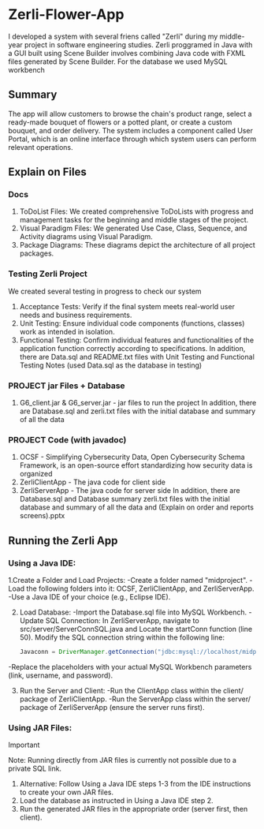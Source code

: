 # Zerli-Flower-App
I developed a system with several friens called "Zerli" during my middle-year project in software engineering studies.
Zerli proggramed in Java with a GUI built using Scene Builder involves combining Java code with FXML files generated by Scene Builder.
For the database we used MySQL workbench

## Summary 
The app will allow customers to browse the chain's product range, select a ready-made bouquet of flowers or a potted plant, or create a custom bouquet, and order delivery. The system includes a component called User Portal, which is an online interface through which system users can perform relevant operations.

## Explain on Files
### Docs
1. ToDoList Files: We created comprehensive ToDoLists with progress and management tasks for the beginning and middle stages of the project.
2. Visual Paradigm Files: We generated Use Case, Class, Sequence, and Activity diagrams using Visual Paradigm.
3. Package Diagrams: These diagrams depict the architecture of all project packages.

### Testing Zerli Project
We created several testing in progress to check our system
1. Acceptance Tests: Verify if the final system meets real-world user needs and business requirements.
2. Unit Testing: Ensure individual code components (functions, classes) work as intended in isolation.
3. Functional Testing: Confirm individual features and functionalities of the application function correctly according to specifications.
In addition, there are Data.sql and README.txt files with Unit Testing and Functional Testing Notes (used Data.sql as the database in testing)

### PROJECT jar Files + Database
1. G6_client.jar & G6_server.jar - jar files to run the project
In addition, there are Database.sql and zerli.txt files with the initial database and summary of all the data

###  PROJECT Code (with javadoc)
1. OCSF - Simplifying Cybersecurity Data, Open Cybersecurity Schema Framework, is an open-source effort standardizing how security data is organized
2. ZerliClientApp - The java code for client side
3. ZerliServerApp - The java code for server side
In addition, there are Database.sql and Database summary zerli.txt files with the initial database and summary of all the data and (Explain on order and reports screens).pptx 

## Running the Zerli App

### Using a Java IDE:

1.Create a Folder and Load Projects:
-Create a folder named "midproject".
-Load the following folders into it: OCSF, ZerliClientApp, and ZerliServerApp.
-Use a Java IDE of your choice (e.g., Eclipse IDE).

2. Load Database:
  -Import the Database.sql file into MySQL Workbench.
  -Update SQL Connection:
    In ZerliServerApp, navigate to src/server/ServerConnSQL.java and Locate the startConn function (line 50).
    Modify the SQL connection string within the following line:
  
    ```java
    Javaconn = DriverManager.getConnection("jdbc:mysql://localhost/midproject?useLegacyDatetimeCode=false&serverTimezone=Israel","root",mySQLpassword);
    ```
  -Replace the placeholders with your actual MySQL Workbench parameters (link, username, and password).

3. Run the Server and Client:
-Run the ClientApp class within the client/ package of ZerliClientApp.
-Run the ServerApp class within the server/ package of ZerliServerApp (ensure the server runs first).

### Using JAR Files:

> [!IMPORTANT]
> Note: Running directly from JAR files is currently not possible due to a private SQL link.

1. Alternative: Follow Using a Java IDE steps 1-3 from the IDE instructions to create your own JAR files.
2. Load the database as instructed in Using a Java IDE step 2.
3. Run the generated JAR files in the appropriate order (server first, then client).
